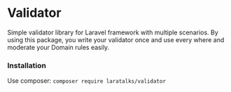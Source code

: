 # Validator
Simple validator library for Laravel framework with multiple scenarios. By using this package, you write your validator once
and use every where and moderate your Domain rules easily.

### Installation
Use composer:
```composer require laratalks/validator```
